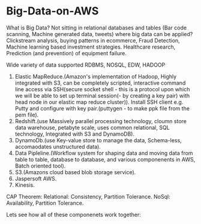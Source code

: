 # Big-Data-on-AWS
What is Big Data?
Not sitting in relational databases and tables (Bar code scanning, Machine generated data, tweets)
where big data can be applied?
Clickstream analysis, buying patterns in ecommerce, Fraud Detection, Machine learning based investment strategies. Healthcare research, Prediction (and prevention) of equipment failure.

Wide variety of data supported
RDBMS, NOSQL, EDW, HADOOP

1. Elastic MapReduce.(Amazon's implementation of Hadoop, Highly integrated with S3, can be completely scripted, interactive command line access via SSH(secure socket shell - this is a protocol upon which we will be able to set up terminal session(- by creating a key pair) with head node in our elastic map reduce cluster)). Install SSH client e.g. Putty and configure with key pair.(puttygen - to make ppk file  from the pem file).
2. Redshift.(use Massively parallel processing technology, cloumn store data warehouse, petabyte scale, uses common relational, SQL technology, Integrated with S3 and DynamoDB).
3. DynamoDb.(use Key-value store to manage the data, Schema-less, accomaodates unstructured data).
4. Data Pipleline.(Workflow system for shaping data and moving data from table to table, database to database, and various componenents in AWS, Batch oriented tool).
5. S3.(Amazons cloud based blob storage service).
6. Jaspersoft AWS.
7. Kinesis.

CAP Theorem:
Relational: Consistency, Partition Tolerance.
NoSql: Availability, Partition Tolerance.

Lets see how all of these componenets work together:



